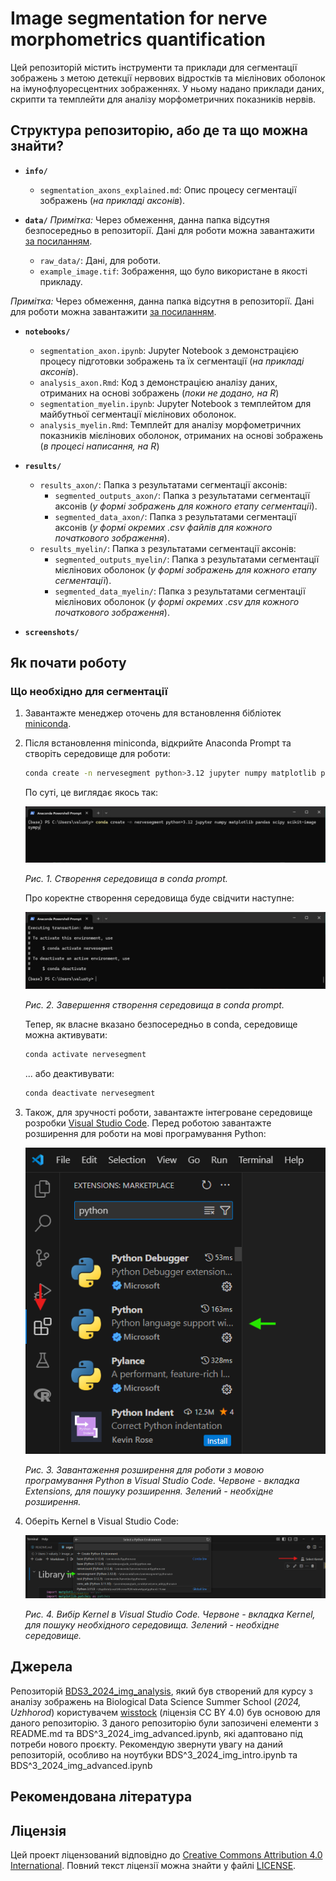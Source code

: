 # Image segmentation for nerve morphometrics quantification

Цей репозиторій містить інструменти та приклади для сегментації зображень з метою детекції нервових відростків та мієлінових оболонок на імунофлуоресцентних зображеннях. У ньому надано приклади даних, скрипти та темплейти для аналізу морфометричних показників нервів.

## Структура репозиторію, або де та що можна знайти?

- **`info/`**
  - `segmentation_axons_explained.md`: Опис процесу сегментації зображень (_на прикладі аксонів_).

- **`data/`**
   _Примітка:_ Через обмеження, данна папка відсутня безпосередньо в репозиторії. Дані для роботи можна завантажити [за посиланням](https://drive.google.com/drive/folders/10Wn-dTwN0UtLtcn8KfkROa7r5fPOKVH-?usp=drive_link). 
  -  `raw_data/`: Дані, для роботи.
  -  `example_image.tif`: Зображення, що було використане в якості прикладу.

 _Примітка:_ Через обмеження, данна папка відсутня в репозиторії. Дані для роботи можна завантажити [за посиланням](https://drive.google.com/drive/folders/10Wn-dTwN0UtLtcn8KfkROa7r5fPOKVH-?usp=drive_link). 

- **`notebooks/`**
  - `segmentation_axon.ipynb`: Jupyter Notebook з демонстрацією процесу підготовки зображень та їх сегментації (_на прикладі аксонів_).
  - `analysis_axon.Rmd`: Код з демонстрацією аналізу даних, отриманих на основі зображень (_поки не додано, на R_)
  - `segmentation_myelin.ipynb`: Jupyter Notebook з темплейтом для майбутньої сегментації мієлінових оболонок.
  - `analysis_myelin.Rmd`: Темплейт для аналізу морфометричних показників мієлінових оболонок, отриманих на основі зображень (_в процесі написання, на R_)

- **`results/`**
  - `results_axon/`: Папка з результатами сегментації аксонів:
    - `segmented_outputs_axon/`: Папка з результатами сегментації аксонів (_у формі зображень для кожного етапу сегментації_).
    - `segmented_data_axon/`: Папка з результатами сегментації аксонів (_у формі окремих .csv файлів для кожного початкового зображення_).
  - `results_myelin/`: Папка з результатами сегментації аксонів:
    - `segmented_outputs_myelin/`: Папка з результатами сегментації мієлінових оболонок (_у формі зображень для кожного етапу сегментації_).
    - `segmented_data_myelin/`: Папка з результатами сегментації мієлінових оболонок (_у формі окремих .csv для кожного початкового зображення_).

- **`screenshots/`** 

## Як почати роботу

### Що необхідно для сегментації

1. Завантажте менеджер оточень для встановлення бібліотек [miniconda](https://docs.anaconda.com/miniconda/).
2. Після встановлення miniconda, відкрийте Anaconda Prompt та створіть середовище для роботи:
   
   ``` bash
   conda create -n nervesegment python>3.12 jupyter numpy matplotlib pandas scipy scikit-image sympy
   ```
   По суті, це виглядає якось так:
   
   ![readme_01](screenshots/readme_01.png)
   
   _Рис. 1. Створення середовища в conda prompt._

   Про коректне створення середовища буде свідчити наступне:
   
   ![readme_02](screenshots/readme_02.png)
   
   _Рис. 2. Завершення створення середовища в conda prompt._

   Тепер, як власне вказано безпосередньо в condа, середовище можна активувати:
   
   ``` bash
   conda activate nervesegment
   ```

   ... aбо деактивувати:

   ``` bash
   conda deactivate nervesegment
   ```
3. Також, для зручності роботи, завантажте інтегроване середовище розробки [Visual Studio Code](https://code.visualstudio.com/). Перед роботою завантажте розширення для роботи на мові програмування Python:
      
   ![readme_03](screenshots/readme_03.png)
   
   _Рис. 3. Завантаження розширення для роботи з мовою програмування Python в Visual Studio Code. Червоне - вкладка Extensions, для пошуку розширення. Зелений - необхідне розширення._
4. Оберіть Kernel в Visual Studio Code:
      
   ![readme_04](screenshots/readme_04.png)
   
   _Рис. 4. Вибір Kernel в Visual Studio Code. Червоне - вкладка Kernel, для пошуку необхідного середовища. Зелений - необхідне середовище._ 


## Джерела
Репозиторій [BDS3_2024_img_analysis](https://github.com/wisstock/BDS3_2024_img_analysis.git), який був створений для курсу з аналізу зображень на Biological Data Science Summer School (_2024, Uzhhorod_) користувачем [wisstock](https://github.com/wisstock) (ліцензія CC BY 4.0) був основою для даного репозиторію. З даного репозиторію були запозичені елементи з README.md та BDS^3_2024_img_advanced.ipynb, які адаптовано під потреби нового проєкту. Рекомендую звернути увагу на даний репозиторій, особливо на ноутбуки BDS^3_2024_img_intro.ipynb та BDS^3_2024_img_advanced.ipynb

## Рекомендована література

## Ліцензія
Цей проект ліцензований відповідно до [Creative Commons Attribution 4.0 International](https://creativecommons.org/licenses/by/4.0/). Повний текст ліцензії можна знайти у файлі [LICENSE](LICENSE).
